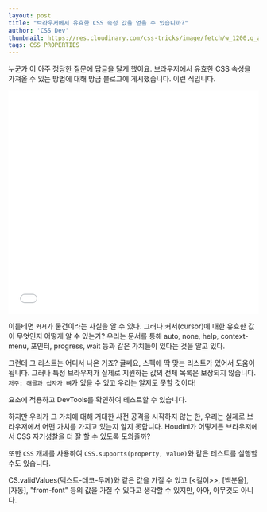 ```yaml
---
layout: post
title: "브라우저에서 유효한 CSS 속성 값을 얻을 수 있습니까?"
author: 'CSS Dev'
thumbnail: https://res.cloudinary.com/css-tricks/image/fetch/w_1200,q_auto,f_auto/https://css-tricks.com/wp-content/uploads/2018/02/mouse-cursor.jpg
tags: CSS PROPERTIES
---
```



누군가 이 아주 정당한 질문에 답글을 달게 했어요. 브라우저에서 유효한 CSS 속성을 가져올 수 있는 방법에 대해 방금 블로그에 게시했습니다. 이런 식입니다.

<div class="wp-block-cp-codepen-gutenberg-embed-block cp_embed_wrapper resizable" style="height: 450px;"><iframe id="cp_embed_eYJodjb" src="//codepen.io/anon/embed/eYJodjb?height=450&amp;theme-id=1&amp;slug-hash=eYJodjb&amp;default-tab=result" height="450" scrolling="no" frameborder="0" allowfullscreen="" allowpaymentrequest="" name="CodePen Embed eYJodjb" title="CodePen Embed eYJodjb" class="cp_embed_iframe" style="width: 100%; overflow: hidden; height: 100%;">CodePen Embed Fallback</iframe><div class="win-size-grip" style="touch-action: none;"></div></div>

이를테면 `커서`가 물건이라는 사실을 알 수 있다. 그러나 커서(cursor)에 대한 유효한 값이 무엇인지 어떻게 알 수 있는가? 우리는 문서를 통해 auto, none, help, context-menu, 포인터, progress, wait 등과 같은 가치들이 있다는 것을 알고 있다.

그런데 그 리스트는 어디서 나온 거죠? 글쎄요, 스펙에 딱 맞는 리스트가 있어서 도움이 됩니다. 그러나 특정 브라우저가 실제로 지원하는 값의 전체 목록은 보장되지 않습니다. `저주: 해골과 십자가 뼈`가 있을 수 있고 우리는 알지도 못할 것이다!

요소에 적용하고 DevTools를 확인하여 테스트할 수 있습니다.

하지만 우리가 그 가치에 대해 거대한 사전 공격을 시작하지 않는 한, 우리는 실제로 브라우저에서 어떤 가치를 가지고 있는지 알지 못합니다. Houdini가 어떻게든 브라우저에서 CSS 자기성찰을 더 잘 할 수 있도록 도와줄까?

또한 `CSS` 개체를 사용하여 `CSS.supports(property, value)`와 같은 테스트를 실행할 수도 있습니다.

CS.validValues(텍스트-데코-두께)와 같은 값을 가질 수 있고 [<길이>>, [백분율], [자동], "from-font" 등의 값을 가질 수 있다고 생각할 수 있지만, 아아, 아무것도 아니다.